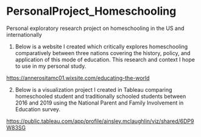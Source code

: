 # PersonalProject_Homeschooling
Personal exploratory research project on homeschooling in the US and internationally

1. Below is a website I created which critically explores homeschooling comparatively between three nations covering the history, policy, and application of this mode of education. This research and context I hope to use in my personal study.

  https://annerositamc01.wixsite.com/educating-the-world

2. Below is a visualization project I created in Tableau comparing homeschooled student and traditionally schooled students between 2016 and 2019 using the National Parent and Family Involvement in Education survey.

  https://public.tableau.com/app/profile/ainsley.mclaughlin/viz/shared/6DP9W83SG
